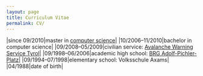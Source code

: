 ```yaml
---
layout: page
title: Curriculum Vitae
permalink: CV/
---
```

|since 09/2010|master in [computer science](ComputerScience)|
|10/2006–11/2010|bachelor in computer science|
|09/2008–05/2009|civilian service: [Avalanche Warning Service Tyrol](http://lawine.tirol.gv.at/en/)|
|09/1998–06/2006|academic high school: [BRG Adolf-Pichler-Platz](http://www.brg-app.tsn.at/)|
|09/1994–07/1998|elementary school: Volksschule Axams|
|04/1988|date of birth|
